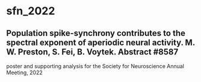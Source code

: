 # sfn_2022

## Population spike-synchrony contributes to the spectral exponent of aperiodic neural activity. M. W. Preston, S. Fei, B. Voytek. Abstract \#8587

poster and supporting analysis for the Society for Neuroscience Annual Meeting, 2022